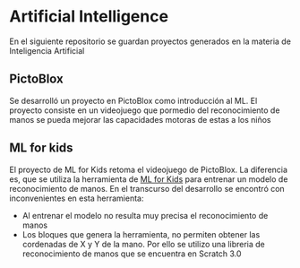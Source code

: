 # Artificial Intelligence

En el siguiente repositorio se guardan proyectos generados en la materia de Inteligencia Artificial

## PictoBlox
Se desarrolló un proyecto en PictoBlox como introducción al ML.
El proyecto consiste en un videojuego que pormedio del reconocimiento de manos
se pueda mejorar las capacidades motoras de estas a los niños
## ML for kids
El proyecto de ML for Kids retoma el videojuego de PictoBlox. La diferencia es, que se utiliza
la herramienta de [ML for Kids](https://machinelearningforkids.co.uk/) para entrenar un modelo
de reconocimiento de manos.
En el transcurso del desarrollo se encontró con inconvenientes en esta herramienta:
- Al entrenar el modelo no resulta muy precisa el reconocimiento de manos
- Los bloques que genera la herramienta, no permiten obtener las cordenadas de X y Y de la mano.
Por ello se utilizo una libreria de reconocimiento de manos que se encuentra en Scratch 3.0